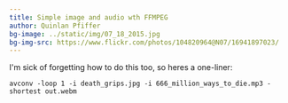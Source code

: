 ```yaml
---
title: Simple image and audio wth FFMPEG
author: Quinlan Pfiffer
bg-image: ../static/img/07_18_2015.jpg
bg-img-src: https://www.flickr.com/photos/104820964@N07/16941897023/
---
```


I'm sick of forgetting how to do this too, so heres a one-liner:

```
avconv -loop 1 -i death_grips.jpg -i 666_million_ways_to_die.mp3 -shortest out.webm
```
